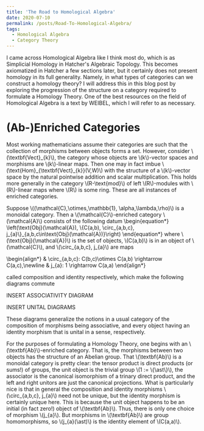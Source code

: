```yaml
---
title: 'The Road to Homological Algebra'
date: 2020-07-10
permalink: /posts/Road-To-Homological-Algebra/
tags:
  - Homological Algebra
  - Category Theory
---
```


I came across Homological Algebra like I think most do, which is as Simplicial Homology in Hatcher's Algebraic Topology. This becomes axiomatized in Hatcher a few sections later, but it certainly does not present homology in its full generality. Namely, in what types of categories can we construct a homology theory? I will address this in this blog post by exploring the progression of the structure on a category required to formulate a Homology Theory. One of the best resources on the field of Homological Algebra is a text by WEIBEL, which I will refer to as necessary.

(Ab-)Enriched Categories
======

Most working mathematicians assume their categories are such that the collection of morphisms between objects forms a set. However, consider \\(\textbf{Vect}\_{k}\\), the category whose objects are \\(k\\)-vector spaces and morphisms are \\(k\\)-linear maps. Then one may in fact imbue \\(\text{Hom}\_{\textbf{Vect}\_{k}}(V,W)\\) with the structure of a \\(k\\)-vector space by the natural pointwise addition and scalar multiplication. This holds more generally in the category \\(R-\text{mod}\\) of left \\(R\\)-modules with \\(R\\)-linear maps where \\(R\\) is some ring. These are all instances of enriched categories.

Suppose \\((\mathcal{C},\otimes,\mathbb{1}, \alpha,\lambda,\rho)\\) is a monoidal category. Then a \\(\mathcal{C}\\)-enriched category \\(\mathcal{A}\\) consists of the following datum
\begin{equation\*}
   \\left(\text{Obj}(\mathcal{A}), \\{C(a,b), \circ\_{a,b,c}, j\_{a}\\}\_{a,b,c\in\text{Obj}(\mathcal{A})}\\right)
\end{equation\*}
where \\(\text{Obj}(\mathcal{A})\\) is the set of objects, \\(C(a,b)\\) is in an object of \\(\mathcal{C}\\), and \\(\circ\_{a,b,c}, j\_{a}\\) are maps

\begin{align\*}
   & \circ_{a,b,c}: C(b,c)\otimes C(a,b) \rightarrow C(a,c),\\newline
   & j_{a}: 1 \\rightarrow C(a,a)
\end{align\*}

called composition and identity respectively, which make the following diagrams commute

INSERT ASSOCIATIVITY DIAGRAM

INSERT UNITAL DIAGRAMS

These diagrams generalize the notions in a usual category of the composition of morphisms being associative, and every object having an identity morphism that is unital in a sense, respectively.


For the purposes of formulating a Homology Theory, one begins with an \\(\textbf{Ab}\\)-enriched category. That is, the morphisms between two objects has the structure of an Abelian group. That \\(\textbf{Ab}\\) is a monoidal category is pretty clear: the tensor product is direct products (or sums!) of groups, the unit object is the trivial group \\(1 := \\{\ast\\}\\), the associator is the canonical isomorphism of a trinary direct product, and the left and right unitors are just the canonical projections. What is particularly nice is that in general the composition and identity morphisms \\(\circ\_{a,b,c}, j\_{a}\\) need not be unique, but the identity morphism is certainly unique here. This is because the unit object happens to be an initial (in fact zero!) object of \\(\textbf{Ab}\\). Thus, there is only one choice of morphism \\(j_{a}\\). But morphisms in \\(\textbf{Ab}\\) are group homomorphisms, so \\(j_{a}(\ast)\\) is the identity element of \\(C(a,a)\\).


